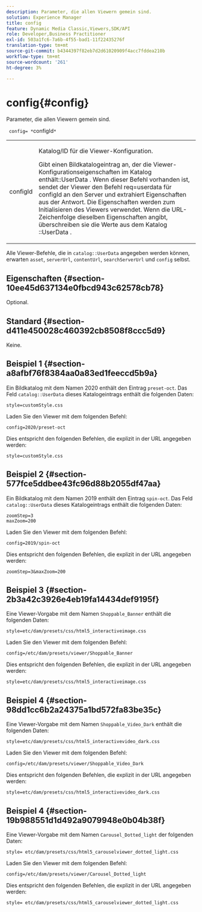 ```yaml
---
description: Parameter, die allen Viewern gemein sind.
solution: Experience Manager
title: config
feature: Dynamic Media Classic,Viewers,SDK/API
role: Developer,Business Practitioner
exl-id: 503a1fc6-7a6b-4f55-bad1-11f22435276f
translation-type: tm+mt
source-git-commit: b4344397f82eb7d2d61020909f4acc7fddea210b
workflow-type: tm+mt
source-wordcount: '261'
ht-degree: 3%

---
```


# config{#config}

Parameter, die allen Viewern gemein sind.

` config= *`configId`*`

<table id="table_9B98C97485DD4DEB8A6ECBCE8DF6B886"> 
 <tbody> 
  <tr> 
   <td colname="col1"> <p> <span class="codeph"> <span class="varname"> configId  </span> </span> </p> </td> 
   <td colname="col2"> <p>Katalog/ID für die Viewer-Konfiguration. </p> <p> Gibt einen Bildkatalogeintrag an, der die Viewer-Konfigurationseigenschaften im Katalog <span class="codeph"> enthält::UserData </span>. Wenn dieser Befehl vorhanden ist, sendet der Viewer den Befehl <span class="codeph"> req=userdata </span> für <span class="codeph"> configId </span> an den Server und extrahiert Eigenschaften aus der Antwort. Die Eigenschaften werden zum Initialisieren des Viewers verwendet. Wenn die URL-Zeichenfolge dieselben Eigenschaften angibt, überschreiben sie die Werte aus dem Katalog <span class="codeph">::UserData </span>. </p> </td> 
  </tr> 
 </tbody> 
</table>

Alle Viewer-Befehle, die in `catalog::UserData` angegeben werden können, erwarten `asset`, `serverUrl`, `contentUrl`, `searchServerUrl` und `config` selbst.

## Eigenschaften {#section-10ee45d637134e0fbcd943c62578cb78}

Optional.

## Standard {#section-d411e450028c460392cb8508f8ccc5d9}

Keine.

## Beispiel 1 {#section-a8afbf76f8384aa0a83ed1feeccd5b9a}

Ein Bildkatalog mit dem Namen 2020 enthält den Eintrag `preset-oct`. Das Feld `catalog::UserData` dieses Katalogeintrags enthält die folgenden Daten:

```
style=customStyle.css
```

Laden Sie den Viewer mit dem folgenden Befehl:

```
config=2020/preset-oct
```

Dies entspricht den folgenden Befehlen, die explizit in der URL angegeben werden:

```
style=customStyle.css
```

## Beispiel 2 {#section-577fce5ddbee43fc96d88b2055df47aa}

Ein Bildkatalog mit dem Namen 2019 enthält den Eintrag `spin-oct`. Das Feld `catalog::UserData` dieses Katalogeintrags enthält die folgenden Daten:

```
zoomStep=3 
maxZoom=200
```

Laden Sie den Viewer mit dem folgenden Befehl:

```
config=2019/spin-oct
```

Dies entspricht den folgenden Befehlen, die explizit in der URL angegeben werden:

```
zoomStep=3&maxZoom=200
```

## Beispiel 3 {#section-2b3a42c3926e4eb19fa14434def9195f}

Eine Viewer-Vorgabe mit dem Namen `Shoppable_Banner` enthält die folgenden Daten:

```
style=etc/dam/presets/css/html5_interactiveimage.css
```

Laden Sie den Viewer mit dem folgenden Befehl:

```
config=/etc/dam/presets/viewer/Shoppable_Banner
```

Dies entspricht den folgenden Befehlen, die explizit in der URL angegeben werden:

`style=etc/dam/presets/css/html5_interactiveimage.css`

## Beispiel 4 {#section-98dd1cc6b2a24375a1bd572fa83be35c}

Eine Viewer-Vorgabe mit dem Namen `Shoppable_Video_Dark` enthält die folgenden Daten:

```
style=etc/dam/presets/css/html5_interactivevideo_dark.css
```

Laden Sie den Viewer mit dem folgenden Befehl:

```
config=/etc/dam/presets/viewer/Shoppable_Video_Dark
```

Dies entspricht den folgenden Befehlen, die explizit in der URL angegeben werden:

```
style=etc/dam/presets/css/html5_interactivevideo_dark.css
```

## Beispiel 4 {#section-19b988551d1d492a9079948e0b04b38f}

Eine Viewer-Vorgabe mit dem Namen `Carousel_Dotted_light` der folgenden Daten:

```
style= etc/dam/presets/css/html5_carouselviewer_dotted_light.css
```

Laden Sie den Viewer mit dem folgenden Befehl:

```
config=/etc/dam/presets/viewer/Carousel_Dotted_light
```

Dies entspricht den folgenden Befehlen, die explizit in der URL angegeben werden:

```
style= etc/dam/presets/css/html5_carouselviewer_dotted_light.css
```
